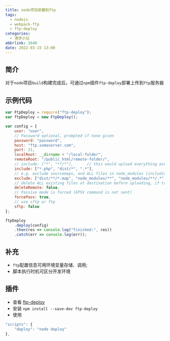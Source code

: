 ```yaml
---
title: node项目部署到ftp
tags:
  - nodejs
  - webpack-ftp
  - ftp-deploy
categories:
  - 清学小记
abbrlink: 2640
date: 2022-03-15 13:00
---
```


## 简介
对于```node```项目```build```构建完成后，可通过```npm```插件```ftp-deploy```部署上传到```ftp```服务器

## 示例代码

``` js
var FtpDeploy = require("ftp-deploy");
var ftpDeploy = new FtpDeploy();

var config = {
    user: "user",
    // Password optional, prompted if none given
    password: "password",
    host: "ftp.someserver.com",
    port: 21,
    localRoot: __dirname + "/local-folder",
    remoteRoot: "/public_html/remote-folder/",
    // include: ["*", "**/*"],      // this would upload everything except dot files
    include: ["*.php", "dist/*", ".*"],
    // e.g. exclude sourcemaps, and ALL files in node_modules (including dot files)
    exclude: ["dist/**/*.map", "node_modules/**", "node_modules/**/.*", ".git/**"],
    // delete ALL existing files at destination before uploading, if true
    deleteRemote: false,
    // Passive mode is forced (EPSV command is not sent)
    forcePasv: true,
    // use sftp or ftp
    sftp: false
};

ftpDeploy
    .deploy(config)
    .then(res => console.log("finished:", res))
    .catch(err => console.log(err));
```

## 补充
* ```ftp```配置信息可用环境变量存储、调用;
* 脚本执行时机可区分开发环境

## 插件
* 查看
[ftp-deploy](https://www.npmjs.com/package/ftp-deploy)
* 安装
```npm install --save-dev ftp-deploy```
* 使用
``` js
"scripts": {
    "deploy": "node deploy"
},
```